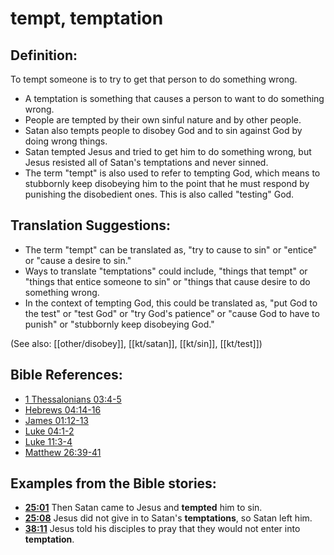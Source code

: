 # tempt, temptation #

## Definition: ##

To tempt someone is to try to get that person to do something wrong.

* A temptation is something that causes a person to want to do something wrong.
* People are tempted by their own sinful nature and by other people.
* Satan also tempts people to disobey God and to sin against God by doing wrong things.
* Satan tempted Jesus and tried to get him to do something wrong, but Jesus resisted all of Satan's temptations and never sinned.
* The term "tempt" is also used to refer to tempting God, which means to stubbornly keep disobeying him to the point that he must respond by punishing the disobedient ones. This is also called "testing" God.

## Translation Suggestions: ##

* The term "tempt" can be translated as, "try to cause to sin" or "entice" or "cause a desire to sin."
* Ways to translate "temptations" could include, "things that tempt" or "things that entice someone to sin" or "things that cause desire to do something wrong.
* In the context of tempting God, this could be translated as, "put God to the test" or "test God" or "try God's patience" or "cause God to have to punish" or "stubbornly keep disobeying God."

(See also: [[other/disobey]], [[kt/satan]],
[[kt/sin]], [[kt/test]]) 
## Bible References: ##

* [1 Thessalonians 03:4-5](en/tn/1th/help/03/04)
* [Hebrews 04:14-16](en/tn/heb/help/04/14)
* [James 01:12-13](en/tn/jas/help/01/12)
* [Luke 04:1-2](en/tn/luk/help/04/01)
* [Luke 11:3-4](en/tn/luk/help/11/03)
* [Matthew 26:39-41](en/tn/mat/help/26/39)

## Examples from the Bible stories: ##

* __[25:01](en/tn/obs/help/25/01)__ Then Satan came to Jesus and __tempted__  him to sin.
* __[25:08](en/tn/obs/help/25/08)__ Jesus did not give in to Satan's __temptations__, so Satan left him.
* __[38:11](en/tn/obs/help/38/11)__ Jesus told his disciples to pray that they would not enter into __temptation__.